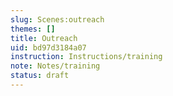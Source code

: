 ```yaml
---
slug: Scenes:outreach
themes: []
title: Outreach
uid: bd97d3184a07
instruction: Instructions/training
note: Notes/training
status: draft
---
```

